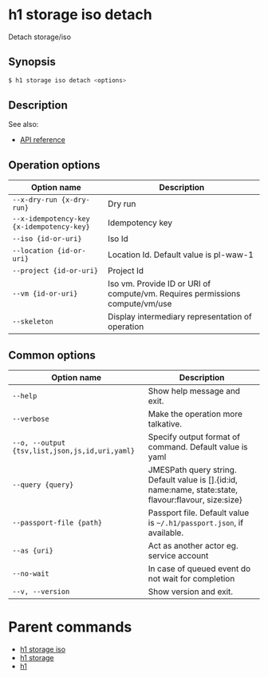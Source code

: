 
# h1 storage iso detach

Detach storage/iso

## Synopsis

```bash
$ h1 storage iso detach <options>
```

## Description

See also:

* [API reference](https://api.hyperone.com/v2/docs#operation/storage_project_iso_detach)

## Operation options

| Option name                                   | Description                                                                  |
| --------------------------------------------- | ---------------------------------------------------------------------------- |
| ```--x-dry-run {x-dry-run}```                 | Dry run                                                                      |
| ```--x-idempotency-key {x-idempotency-key}``` | Idempotency key                                                              |
| ```--iso {id-or-uri}```                       | Iso Id                                                                       |
| ```--location {id-or-uri}```                  | Location Id. Default value is pl-waw-1                                       |
| ```--project {id-or-uri}```                   | Project Id                                                                   |
| ```--vm {id-or-uri}```                        | Iso vm. Provide ID or URI of compute/vm. Requires permissions compute/vm/use |
| ```--skeleton```                              | Display intermediary representation of operation                             |

## Common options

| Option name                                        | Description                                                                                               |
| -------------------------------------------------- | --------------------------------------------------------------------------------------------------------- |
| ```--help```                                       | Show help message and exit.                                                                               |
| ```--verbose```                                    | Make the operation more talkative.                                                                        |
| ```--o, --output {tsv,list,json,js,id,uri,yaml}``` | Specify output format of command. Default value is yaml                                                   |
| ```--query {query}```                              | JMESPath query string. Default value is [].\{id:id, name:name, state:state, flavour:flavour, size:size\}  |
| ```--passport-file {path}```                       | Passport file. Default value is ```~/.h1/passport.json```, if available.                                  |
| ```--as {uri}```                                   | Act as another actor eg. service account                                                                  |
| ```--no-wait```                                    | In case of queued event do not wait for completion                                                        |
| ```--v, --version```                               | Show version and exit.                                                                                    |

# Parent commands

* [h1 storage iso](./../README.md)
* [h1 storage](./../../README.md)
* [h1](./../../../README.md)
